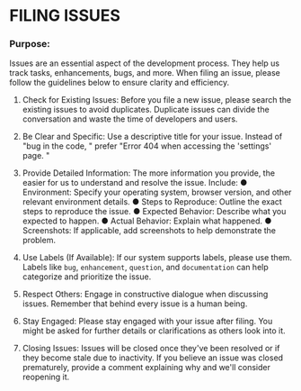 # FILING ISSUES

### Purpose:
Issues are an essential aspect of the development process. They help us track tasks,
enhancements, bugs, and more. When filing an issue, please follow the guidelines
below to ensure clarity and efficiency.

1. Check for Existing Issues:
   Before you file a new issue, please search the existing issues to avoid duplicates.
   Duplicate issues can divide the conversation and waste the time of developers and
   users.

2. Be Clear and Specific:
   Use a descriptive title for your issue. Instead of "bug in the code,
   " prefer "Error
   404 when accessing the 'settings' page.
   "

3. Provide Detailed Information:
   The more information you provide, the easier for us to understand and resolve the
   issue. Include:
   ● Environment: Specify your operating system, browser version, and other
   relevant environment details.
   ● Steps to Reproduce: Outline the exact steps to reproduce the issue.
   ● Expected Behavior: Describe what you expected to happen.
   ● Actual Behavior: Explain what happened.
   ● Screenshots: If applicable, add screenshots to help demonstrate the problem.

4. Use Labels (If Available):
   If our system supports labels, please use them. Labels like `bug`,
   `enhancement`, `question`, and `documentation` can help categorize and prioritize the issue.

5. Respect Others:
   Engage in constructive dialogue when discussing issues. Remember that behind
   every issue is a human being.

6. Stay Engaged:
   Please stay engaged with your issue after filing. You might be asked for further
   details or clarifications as others look into it.

7. Closing Issues:
   Issues will be closed once they've been resolved or if they become stale due to
   inactivity. If you believe an issue was closed prematurely, provide a comment
   explaining why and we'll consider reopening it.
